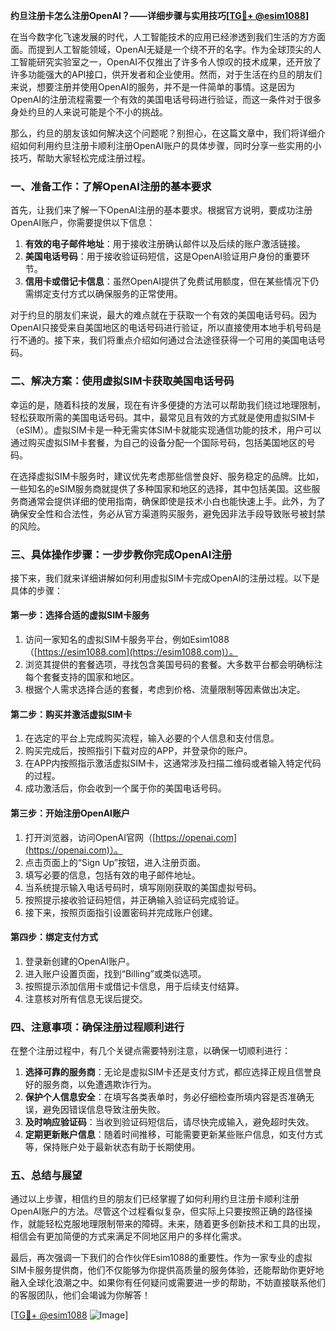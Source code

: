 **约旦注册卡怎么注册OpenAI？——详细步骤与实用技巧[[TG💪+ @esim1088](https://t.me/s/esim1088)]**

在当今数字化飞速发展的时代，人工智能技术的应用已经渗透到我们生活的方方面面。而提到人工智能领域，OpenAI无疑是一个绕不开的名字。作为全球顶尖的人工智能研究实验室之一，OpenAI不仅推出了许多令人惊叹的技术成果，还开放了许多功能强大的API接口，供开发者和企业使用。然而，对于生活在约旦的朋友们来说，想要注册并使用OpenAI的服务，并不是一件简单的事情。这是因为OpenAI的注册流程需要一个有效的美国电话号码进行验证，而这一条件对于很多身处约旦的人来说可能是个不小的挑战。

那么，约旦的朋友该如何解决这个问题呢？别担心，在这篇文章中，我们将详细介绍如何利用约旦注册卡顺利注册OpenAI账户的具体步骤，同时分享一些实用的小技巧，帮助大家轻松完成注册过程。

### 一、准备工作：了解OpenAI注册的基本要求

首先，让我们来了解一下OpenAI注册的基本要求。根据官方说明，要成功注册OpenAI账户，你需要提供以下信息：

1. **有效的电子邮件地址**：用于接收注册确认邮件以及后续的账户激活链接。
2. **美国电话号码**：用于接收验证码短信，这是OpenAI验证用户身份的重要环节。
3. **信用卡或借记卡信息**：虽然OpenAI提供了免费试用额度，但在某些情况下仍需绑定支付方式以确保服务的正常使用。

对于约旦的朋友们来说，最大的难点就在于获取一个有效的美国电话号码。因为OpenAI只接受来自美国地区的电话号码进行验证，所以直接使用本地手机号码是行不通的。接下来，我们将重点介绍如何通过合法途径获得一个可用的美国电话号码。

### 二、解决方案：使用虚拟SIM卡获取美国电话号码

幸运的是，随着科技的发展，现在有许多便捷的方法可以帮助我们绕过地理限制，轻松获取所需的美国电话号码。其中，最常见且有效的方式就是使用虚拟SIM卡（eSIM）。虚拟SIM卡是一种无需实体SIM卡就能实现通信功能的技术，用户可以通过购买虚拟SIM卡套餐，为自己的设备分配一个国际号码，包括美国地区的号码。

在选择虚拟SIM卡服务时，建议优先考虑那些信誉良好、服务稳定的品牌。比如，一些知名的eSIM服务商就提供了多种国家和地区的选择，其中包括美国。这些服务商通常会提供详细的使用指南，确保即使是技术小白也能快速上手。此外，为了确保安全性和合法性，务必从官方渠道购买服务，避免因非法手段导致账号被封禁的风险。

### 三、具体操作步骤：一步步教你完成OpenAI注册

接下来，我们就来详细讲解如何利用虚拟SIM卡完成OpenAI的注册过程。以下是具体的步骤：

#### 第一步：选择合适的虚拟SIM卡服务

1. 访问一家知名的虚拟SIM卡服务平台，例如Esim1088（[https://esim1088.com](https://esim1088.com)）。
2. 浏览其提供的套餐选项，寻找包含美国号码的套餐。大多数平台都会明确标注每个套餐支持的国家和地区。
3. 根据个人需求选择合适的套餐，考虑到价格、流量限制等因素做出决定。

#### 第二步：购买并激活虚拟SIM卡

1. 在选定的平台上完成购买流程，输入必要的个人信息和支付信息。
2. 购买完成后，按照指引下载对应的APP，并登录你的账户。
3. 在APP内按照指示激活虚拟SIM卡，这通常涉及扫描二维码或者输入特定代码的过程。
4. 成功激活后，你会收到一个属于你的美国电话号码。

#### 第三步：开始注册OpenAI账户

1. 打开浏览器，访问OpenAI官网（[https://openai.com](https://openai.com)）。
2. 点击页面上的“Sign Up”按钮，进入注册页面。
3. 填写必要的信息，包括有效的电子邮件地址。
4. 当系统提示输入电话号码时，填写刚刚获取的美国虚拟号码。
5. 按照提示接收验证码短信，并正确输入验证码完成验证。
6. 接下来，按照页面指引设置密码并完成账户创建。

#### 第四步：绑定支付方式

1. 登录新创建的OpenAI账户。
2. 进入账户设置页面，找到“Billing”或类似选项。
3. 按照提示添加信用卡或借记卡信息，用于后续支付结算。
4. 注意核对所有信息无误后提交。

### 四、注意事项：确保注册过程顺利进行

在整个注册过程中，有几个关键点需要特别注意，以确保一切顺利进行：

1. **选择可靠的服务商**：无论是虚拟SIM卡还是支付方式，都应选择正规且信誉良好的服务商，以免遭遇欺诈行为。
2. **保护个人信息安全**：在填写各类表单时，务必仔细检查所填内容是否准确无误，避免因错误信息导致注册失败。
3. **及时响应验证码**：当收到验证码短信后，请尽快完成输入，避免超时失效。
4. **定期更新账户信息**：随着时间推移，可能需要更新某些账户信息，如支付方式等，保持账户处于最新状态有助于长期使用。

### 五、总结与展望

通过以上步骤，相信约旦的朋友们已经掌握了如何利用约旦注册卡顺利注册OpenAI账户的方法。尽管这个过程看似复杂，但实际上只要按照正确的路径操作，就能轻松克服地理限制带来的障碍。未来，随着更多创新技术和工具的出现，相信会有更加简便的方式来满足不同地区用户的多样化需求。

最后，再次强调一下我们的合作伙伴Esim1088的重要性。作为一家专业的虚拟SIM卡服务提供商，他们不仅能够为你提供高质量的服务体验，还能帮助你更好地融入全球化浪潮之中。如果你有任何疑问或需要进一步的帮助，不妨直接联系他们的客服团队，他们会竭诚为你解答！

[[TG💪+ @esim1088](https://t.me/s/esim1088) ![Image](https://i.postimg.cc/4NQfJmqS/Snipaste-2025-05-13-00-14-12.png)]